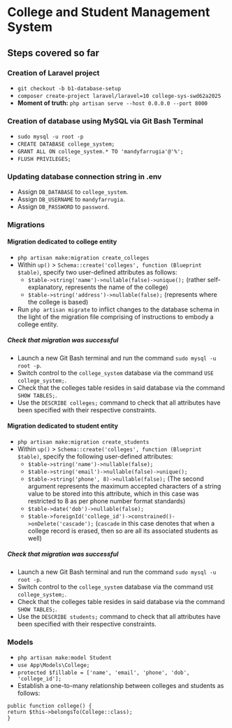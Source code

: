 # College and Student Management System 
## Steps covered so far

### Creation of Laravel project
- ```git checkout -b b1-database-setup```
- ```composer create-project laravel/laravel=10 college-sys-swd62a2025```
- **Moment of truth:** ```php artisan serve --host 0.0.0.0 --port 8000```

### Creation of database using MySQL via Git Bash Terminal
- ```sudo mysql -u root -p```
- ```CREATE DATABASE college_system;```
- ```GRANT ALL ON college_system.* TO 'mandyfarrugia'@'%';```
- ```FLUSH PRIVILEGES;```

### Updating database connection string in .env
- Assign ```DB_DATABASE``` to ```college_system```.
- Assign ```DB_USERNAME``` to ```mandyfarrugia```.
- Assign ```DB_PASSWORD``` to ```password```.

### Migrations
#### Migration dedicated to college entity
- ```php artisan make:migration create_colleges```
- Within ```up()``` > ```Schema::create('colleges', function (Blueprint $table)```, specify two user-defined attributes as follows:
    - ```$table->string('name')->nullable(false)->unique();``` (rather self-explanatory, represents the name of the college)
    - ```$table->string('address')->nullable(false);``` (represents where the college is based)
- Run ```php artisan migrate``` to inflict changes to the database schema in the light of the migration file comprising of instructions to embody a college entity.

##### Check that migration was successful
- Launch a new Git Bash terminal and run the command ```sudo mysql -u root -p```.
- Switch control to the ```college_system``` database via the command ```USE college_system;```.
- Check that the colleges table resides in said database via the command ```SHOW TABLES;```.
- Use the ```DESCRIBE colleges;``` command to check that all attributes have been specified with their respective constraints.

#### Migration dedicated to student entity
- ```php artisan make:migration create_students```
- Within ```up()``` > ```Schema::create('colleges', function (Blueprint $table)```, specify the following user-defined attributes:
    - ```$table->string('name')->nullable(false);```
    - ```$table->string('email')->nullable(false)->unique();```
    - ```$table->string('phone', 8)->nullable(false);``` (The second argument represents the maximum accepted characters of a string value to be stored into this attribute, which in this case was restricted to 8 as per phone number format standards)
    - ```$table->date('dob')->nullable(false);```
    - ```$table->foreignId('college_id')->constrained()->onDelete('cascade');``` (```cascade``` in this case denotes that when a college record is erased, then so are all its associated students as well)

##### Check that migration was successful
- Launch a new Git Bash terminal and run the command ```sudo mysql -u root -p```.
- Switch control to the ```college_system``` database via the command ```USE college_system;```.
- Check that the colleges table resides in said database via the command ```SHOW TABLES;```.
- Use the ```DESCRIBE students;``` command to check that all attributes have been specified with their respective constraints.

### Models
- ```php artisan make:model Student```
- ```use App\Models\College;```
- ```protected $fillable = ['name', 'email', 'phone', 'dob', 'college_id'];```
- Establish a one-to-many relationship between colleges and students as follows:
```
public function college() { 
return $this->belongsTo(College::class); 
}
```